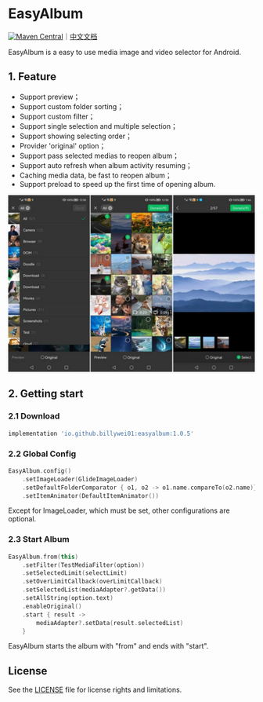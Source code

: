 # EasyAlbum
[![Maven Central](https://img.shields.io/maven-central/v/io.github.billywei01/easyalbum)](https://search.maven.org/artifact/io.github.billywei01/easyalbum)｜[中文文档](README_CN.md)

EasyAlbum is a easy to use media image and video selector for Android.

## 1. Feature

- Support preview；
- Support custom folder sorting；
- Support custom filter；
- Support single selection and multiple selection；
- Support showing selecting order；
- Provider 'original' option；
- Support pass selected medias to reopen album；
- Support auto refresh when album activity resuming；
- Caching media data, be fast to reopen album；
- Support preload to speed up the first time of opening album.



![](images/easy_album_en.jpg)

## 2. Getting start
### 2.1 Download

```gradle
implementation 'io.github.billywei01:easyalbum:1.0.5'
```

### 2.2 Global Config

```kotlin
EasyAlbum.config()
    .setImageLoader(GlideImageLoader)
    .setDefaultFolderComparator { o1, o2 -> o1.name.compareTo(o2.name)}
    .setItemAnimator(DefaultItemAnimator())
```

Except for ImageLoader, which must be set, other configurations are optional.

### 2.3 Start Album

```kotlin
EasyAlbum.from(this)
    .setFilter(TestMediaFilter(option))
    .setSelectedLimit(selectLimit)
    .setOverLimitCallback(overLimitCallback)
    .setSelectedList(mediaAdapter?.getData())
    .setAllString(option.text)
    .enableOriginal()
    .start { result ->
        mediaAdapter?.setData(result.selectedList)
    }
```

EasyAlbum starts the album with "from" and ends with "start".

## License
See the [LICENSE](LICENSE) file for license rights and limitations.
